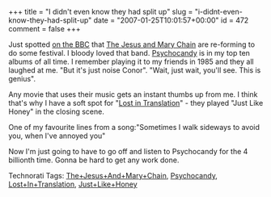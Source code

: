 +++
title = "I didn't even know they had split up"
slug = "i-didnt-even-know-they-had-split-up"
date = "2007-01-25T10:01:57+00:00"
id = 472
comment = false
+++

Just spotted [on the BBC](http://news.bbc.co.uk/2/hi/entertainment/6296199.stm) that [The Jesus and Mary Chain](http://en.wikipedia.org/wiki/The_Jesus_and_Mary_Chain) are re-forming to do some festival. I bloody loved that band. [Psychocandy](http://en.wikipedia.org/wiki/Psychocandy) is in my top ten albums of all time. I remember playing it to my friends in 1985 and they all laughed at me. "But it's just noise Conor". "Wait, just wait, you'll see. This is genius".

Any movie that uses their music gets an instant thumbs up from me. I think that's why I have a soft spot for "[Lost in Translation](http://imdb.com/title/tt0335266/)" - they played "Just Like Honey" in the closing scene.

One of my favourite lines from a song:"Sometimes I walk sideways to avoid you, when I've annoyed you"

Now I'm just going to have to go off and listen to Psychocandy for the 4 billionth time. Gonna be hard to  get any work done.

<span class="technoratitag">Technorati Tags: [The+Jesus+And+Mary+Chain](http://www.technorati.com/tags/The+Jesus+And+Mary+Chain), [Psychocandy](http://www.technorati.com/tags/Psychocandy), [Lost+In+Translation](http://www.technorati.com/tags/Lost+In+Translation), [Just+Like+Honey](http://www.technorati.com/tags/Just+Like+Honey)</span>
